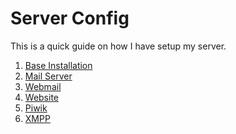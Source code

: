 Server Config
=============

This is a quick guide on how I have setup my server.

1. [Base Installation](1-base-installation.md)
2. [Mail Server](2-mail-server.md)
3. [Webmail](3-webmail.md)
4. [Website](4-website.md)
5. [Piwik](5-piwik.md)
6. [XMPP](6-xmpp.md)
